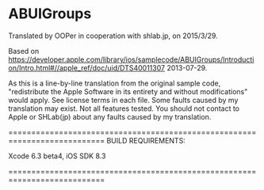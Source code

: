 # ABUIGroups

Translated by OOPer in cooperation with shlab.jp, on 2015/3/29.

Based on
<https://developer.apple.com/library/ios/samplecode/ABUIGroups/Introduction/Intro.html#//apple_ref/doc/uid/DTS40011307>
2013-07-29.

As this is a line-by-line translation from the original sample code, "redistribute the Apple Software in its entirety and without modifications" would apply. See license terms in each file.
Some faults caused by my translation may exist. Not all features tested.
You should not contact to Apple or SHLab(jp) about any faults caused by my translation.

===========================================================================
BUILD REQUIREMENTS:

Xcode 6.3 beta4, iOS SDK 8.3

===========================================================================
